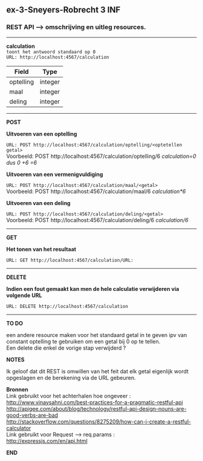 ## ex-3-Sneyers-Robrecht 3 INF

### REST API --> omschrijving en uitleg resources.    
***
     

**calculation**    
`toont het antwoord standaard op 0`          
`URL: http://localhost:4567/calculation`

| Field         | Type          |
| ------------- |:-------------:|
| optelling     | integer       |
| maal          | integer       |
| deling        | integer       |
***
**POST**    
      

**Uitvoeren van een optelling**    
     
`URL: POST http://localhost:4567/calculation/optelling/<optetellen getal>`      
Voorbeeld: POST http://localhost:4567/calculation/optelling/6 _calculation=0 dus 0 +6 =6_    
   
**Uitvoeren van een vermenigvuldiging**    
      
`URL: POST http://localhost:4567/calculation/maal/<getal>`   
Voorbeeld: POST http://localhost:4567/calculation/maal/6 _calculation*6_    
     
**Uitvoeren van een deling**    
       
`URL: POST http://localhost:4567/calculation/deling/<getal>`    
Voorbeeld: POST http://localhost:4567/calculation/deling/6 _calculation/6_    
    
***    
**GET**     
     
**Het tonen van het resultaat**
     
`URL: GET http://localhost:4567/calculation/URL:`      
    
***
      
**DELETE**    
     
**Indien een fout gemaakt kan men de hele calculatie verwijderen via volgende URL**
    
`URL: DELETE http://localhost:4567/calculation`    
    
****
    
**TO DO**
   
een andere resource maken voor het standaard getal in te geven ipv van constant optelling te gebruiken om een getal bij 0 op te tellen.    
Een delete die enkel de vorige stap verwijderd ?    
    
**NOTES**    
    
Ik geloof dat dit REST is omwillen van het feit dat elk getal eigenlijk wordt opgeslagen en de berekening via de URL gebeuren.    
     

**Bronnen**     
Link gebruikt voor het achterhalen hoe ongeveer : http://www.vinaysahni.com/best-practices-for-a-pragmatic-restful-api     
http://apigee.com/about/blog/technology/restful-api-design-nouns-are-good-verbs-are-bad      
http://stackoverflow.com/questions/8275209/how-can-i-create-a-restful-calculator      
Link gebruikt voor Request --> req.params : http://expressjs.com/en/api.html     
     
**END**

